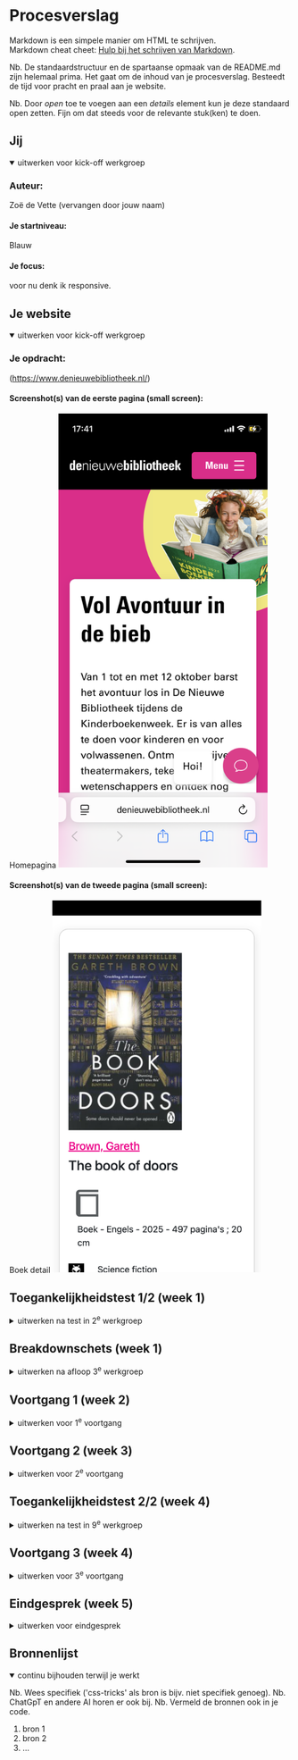 # Procesverslag
Markdown is een simpele manier om HTML te schrijven.  
Markdown cheat cheet: [Hulp bij het schrijven van Markdown](https://github.com/adam-p/markdown-here/wiki/Markdown-Cheatsheet).

Nb. De standaardstructuur en de spartaanse opmaak van de README.md zijn helemaal prima. Het gaat om de inhoud van je procesverslag. Besteedt de tijd voor pracht en praal aan je website.

Nb. Door *open* toe te voegen aan een *details* element kun je deze standaard open zetten. Fijn om dat steeds voor de relevante stuk(ken) te doen.





## Jij

<details open>
  <summary>uitwerken voor kick-off werkgroep</summary>

  ### Auteur:
  Zoë de Vette (vervangen door jouw naam)

  #### Je startniveau:
  Blauw

  #### Je focus:
  voor nu denk ik responsive. 
 
</details>





## Je website

<details open>
  <summary>uitwerken voor kick-off werkgroep</summary>

  ### Je opdracht:
  (https://www.denieuwebibliotheek.nl/)

  #### Screenshot(s) van de eerste pagina (small screen): 
  Homepagina
  <img src="readme-images/pagina-1.jpg" width="375px" alt="omschrijving van de pagina">

  #### Screenshot(s) van de tweede pagina (small screen):
  Boek detail 
  <img src="readme-images/pagina-2.jpg" width="375px" alt="omschrijving van de pagina">
 
</details>



## Toegankelijkheidstest 1/2 (week 1)

<details>
  <summary>uitwerken na test in 2<sup>e</sup> werkgroep</summary>

  ### Bevindingen
  De structuur van de headings is niet erg logisch. Je hoort bij meerdere headings 'link' en bij sommige zelfs 'geopend' waarbij ik al niet begrijp wat ie bedoelt want ik heb helemaal geen andere vensters daarvan open staan. 
  De linkjes hebben wel een goeie naam en geven duidelijk aan waar je naartoe gaat. 

  Ik heb via een website de website laten scannen door een accessibility check (hier de link naar de website: https://www.accessibilitychecker.org/audit/?website=https%3A%2F%2Fwww.denieuwebibliotheek.nl%2F&flag=eu)

  En hier wat screenshots bij wat er uit de test kwam (de website scoort erg slecht):
  <img src="readme-images/screenshot-1-check.jpg" width="375px" alt="omschrijving van de pagina">

  <img src="readme-images/screenshot-2-check.jpg" width="375px" alt="omschrijving van de pagina">

</details>



## Breakdownschets (week 1)

<details>
  <summary>uitwerken na afloop 3<sup>e</sup> werkgroep</summary>

  ### de hele pagina: 
  <img src="readme-images/dummy-plaatje.jpg" width="375px" alt="breakdown van de hele pagina">

  ### dynamisch deel (bijv menu): 
  <img src="readme-images/dummy-plaatje.jpg" width="375px" alt="breakdown van een dynamisch deel">

  ### wellicht nog een dynamisch deel (bijv filter): 
  <img src="readme-images/dummy-plaatje.jpg" width="375px" alt="breakdown van nog een dynamisch deel">

</details>





## Voortgang 1 (week 2)

<details>
  <summary>uitwerken voor 1<sup>e</sup> voortgang</summary>

  ### Stand van zaken
  hier dit ging goed & dit was lastig (neem ook screenshots op van delen van je website en code)


  ### Agenda voor meeting
  samen met je groepje opstellen

  | Zoë            | Charlie             | Marc         |  Elif             |
  |Breakdown schets| html                | html         | Breakdown schets  |
  |                |                     |              | en                |
  |                |                     |              | html              |
  |                |                     |              | ...               |


  ### Verslag van meeting
  hier na afloop snel de uitkomsten van de meeting vastleggen

  - Snapt hoe een breakdownschets moet.
  - Begrijpt de start van de html

</details>





## Voortgang 2 (week 3)

<details>
  <summary>uitwerken voor 2<sup>e</sup> voortgang</summary>

  ### Stand van zaken
  Ik ben eindelijk begonnen met het neerzetten van de code en dan vooral de inhoud zoals de tekst etc. Ik had mijn html nog niet echt op orde dus het was moeilijk leesbaar tijdens de vragen die ik stelde aan studentassistenten dus dat heb ik opgelost.


  ### Agenda voor meeting
  samen met je groepje opstellen

  | Elif                                  | David              | Charlie               | Marc                | Zoë
  | HTML laten checken                    | CSS laten checken  | Html laten checken    | Html laten checken  | Html laten checken
  | en dat ook nog                        | en                 | en                    | en                  | en
  | specifieke vraag website (responsive) | html laten checken | Breakdownschets       | CSS laten checken   | Vraag over links
  |                                       |                    |                       |                     |


  ### Verslag van meeting
  hier na afloop snel de uitkomsten van de meeting vastleggen

  - Hashtag geleerd bij linkje
  - scrollen met css geleerd
  - voor responisve gebruik maken van grid in css

</details>





## Toegankelijkheidstest 2/2 (week 4)

<details>
  <summary>uitwerken na test in 9<sup>e</sup> werkgroep</summary>

  ### Bevindingen
  Lijst met je bevindingen die in de test naar voren kwamen (geef ook aan wat er verbeterd is):

</details>





## Voortgang 3 (week 4)

<details>
  <summary>uitwerken voor 3<sup>e</sup> voortgang</summary>

  ### Stand van zaken
  hier dit ging goed & dit was lastig (neem ook screenshots op van delen van je website en code)


  ### Agenda voor meeting
  samen met je groepje opstellen

  | student 1      | student 2          | student 3    | student 4        |
  | ---            | ---                | ---          | ---              |
  | dit bespreken  | en dit             | en ik dit    | en dan ik dat    |
  | en dat ook nog | dit als er tijd is | nog een punt | dit wil ik zeker |
  | ...            | ...                | ...          | ...              |


  ### Verslag van meeting
  hier na afloop snel de uitkomsten van de meeting vastleggen

  - punt 1
  - punt 2
  - nog een punt
  - ...

</details>





## Eindgesprek (week 5)

<details>
  <summary>uitwerken voor eindgesprek</summary>

  ### Je uitkomst - karakteristiek screenshots:
  <img src="readme-images/dummy-plaatje.jpg" width="375px" alt="uitomst opdracht 1">


  ### Dit ging goed/Heb ik geleerd: 
  Korte omschrijving met plaatjes

  <img src="readme-images/dummy-plaatje.jpg" width="375px" alt="top">


  ### Dit was lastig/Is niet gelukt:
  Korte omschrijving met plaatjes

  <img src="readme-images/dummy-plaatje.jpg" width="375px" alt="bummer">
</details>





## Bronnenlijst

<details open>
  <summary>continu bijhouden terwijl je werkt</summary>

  Nb. Wees specifiek ('css-tricks' als bron is bijv. niet specifiek genoeg). 
  Nb. ChatGpT en andere AI horen er ook bij.
  Nb. Vermeld de bronnen ook in je code.

  1. bron 1
  2. bron 2
  3. ...

</details>